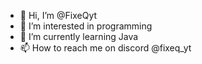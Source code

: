 - 👋 Hi, I’m @FixeQyt
- 👀 I’m interested in programming
- 🌱 I’m currently learning Java
- 📫 How to reach me on discord @fixeq_yt
